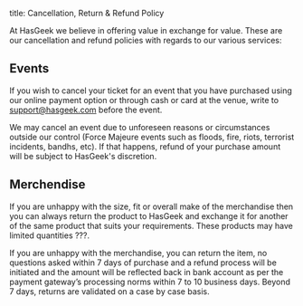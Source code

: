 title: Cancellation, Return & Refund Policy

At HasGeek we believe in offering value in exchange for value. These are our cancellation and refund policies with regards to our various services:

## Events

If you wish to cancel your ticket for an event that you have purchased using our online payment option or through cash or card at the venue, write to support@hasgeek.com before the event. 

We may cancel an event due to unforeseen reasons or circumstances outside our control (Force Majeure events such as floods, fire, riots, terrorist incidents, bandhs, etc). If that happens, refund of your purchase amount will be subject to HasGeek's discretion.

## Merchendise

If you are unhappy with the size, fit or overall make of the merchandise then you can always return the product to HasGeek and exchange it for another of the same product that suits your requirements. These products may have limited quantities ???.

If you are unhappy with the merchandise, you can return the item, no questions asked within 7 days of purchase and a refund process will be initiated and the amount will be reflected back in bank account as per the payment gateway’s processing norms within 7 to 10 business days. Beyond 7 days, returns are validated on a case by case basis.


